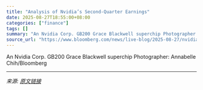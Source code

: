 ```yaml
---
title: "Analysis of Nvidia’s Second-Quarter Earnings"
date: 2025-08-27T18:55:00+08:00
categories: ["finance"]
tags: []
summary: "An Nvidia Corp. GB200 Grace Blackwell superchip Photographer: Annabelle Chih/Bloomberg"
source_url: "https://www.bloomberg.com/news/live-blog/2025-08-27/nvidia-second-quarter-earnings"
---
```


An Nvidia Corp. GB200 Grace Blackwell superchip Photographer: Annabelle Chih/Bloomberg

---

*来源: [原文链接](https://www.bloomberg.com/news/live-blog/2025-08-27/nvidia-second-quarter-earnings)*
